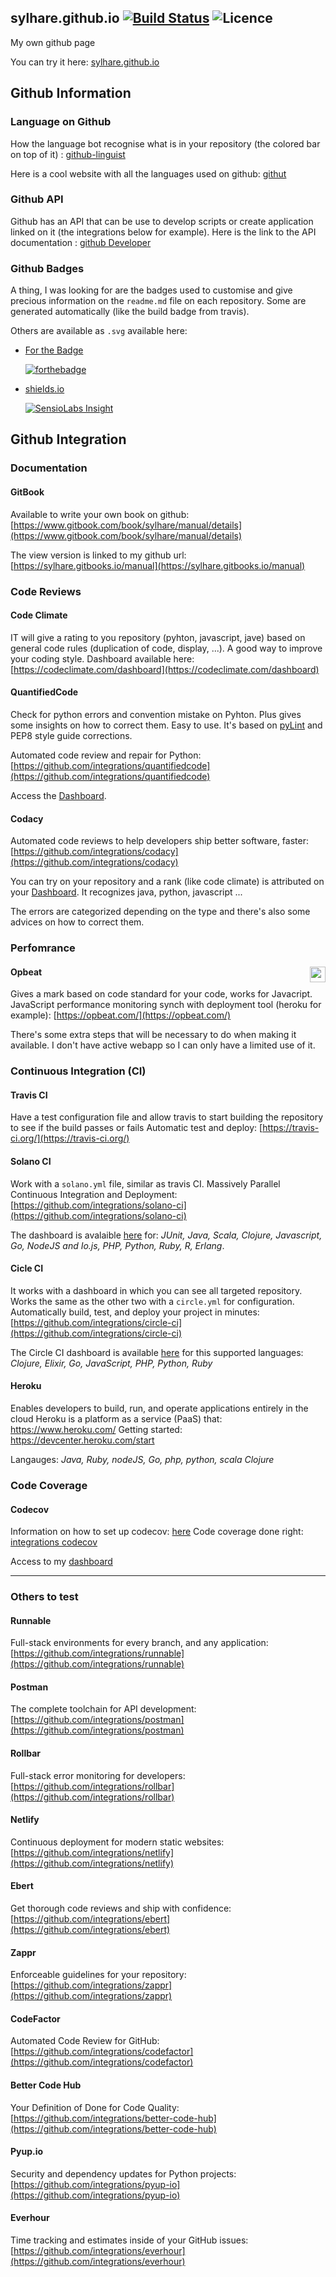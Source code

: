 ## sylhare.github.io [![Build Status](https://travis-ci.org/Sylhare/sylhare.github.io.svg?branch=master)](https://travis-ci.org/Sylhare/sylhare.github.io) ![Licence](https://img.shields.io/badge/license-MIT-blue.svg)
My own github page

You can try it here: [sylhare.github.io](https://sylhare.github.io/index.html)

## Github Information 
### Language on Github

How the language bot recognise what is in your repository (the colored bar on top of it) : [github-linguist](https://github.com/github/linguist/blob/master/lib/linguist/languages.yml)

Here is a cool website with all the languages used on github: [githut](http://githut.info/)

### Github API

Github has an API that can be use to develop scripts  or create application linked on it (the integrations below for example).
Here is the link to the API documentation : [github Developer](https://developer.github.com/v3/)

### Github Badges

A thing, I was looking for are the badges used to customise and give precious information on the `readme.md` file on each repository. Some are generated automatically (like the build badge from travis).

Others are available as `.svg` available here:

- [For the Badge](https://forthebadge.com/)

	[![forthebadge](http://forthebadge.com/images/badges/60-percent-of-the-time-works-every-time.svg)](http://forthebadge.com)

- [shields.io](http://shields.io/) 

	[![SensioLabs Insight](https://img.shields.io/sensiolabs/i/45afb680-d4e6-4e66-93ea-bcfa79eb8a87.svg)]()

## Github Integration

### Documentation
#### GitBook
Available to write your own book on github: [https://www.gitbook.com/book/sylhare/manual/details](https://www.gitbook.com/book/sylhare/manual/details)

The view version is linked to my github url: [https://sylhare.gitbooks.io/manual](https://sylhare.gitbooks.io/manual)

### Code Reviews
#### Code Climate
IT will give a rating to you repository (pyhton, javascript, jave) based on general code rules (duplication of code, display, ...). A good way to improve your coding style.
Dashboard available here: [https://codeclimate.com/dashboard](https://codeclimate.com/dashboard)

#### QuantifiedCode
Check for python errors and convention mistake on Pyhton. Plus gives some insights on how to correct them. Easy to use. It's based on [pyLint](https://www.pylint.org/) and PEP8 style guide corrections.

Automated code review and repair for Python: [https://github.com/integrations/quantifiedcode](https://github.com/integrations/quantifiedcode)

Access the [Dashboard](https://www.quantifiedcode.com/app/projects).

#### Codacy
Automated code reviews to help developers ship better software, faster: [https://github.com/integrations/codacy](https://github.com/integrations/codacy)

You can try on your repository and a rank (like code climate) is attributed on your [Dashboard](https://www.codacy.com/projects). It recognizes java, python, javascript ...

The errors are categorized depending on the type and there's also some advices on how to correct them.

### Perfomrance
#### Opbeat <a href="https://opbeat.com" title="Opbeat"><img src="http://opbeat-brand-assets.s3-website-us-east-1.amazonaws.com/svg/logo/logo.svg" align="right" height="25px"></a>
Gives a mark based on code standard for your code, works for Javacript.
JavaScript performance monitoring synch with deployment tool (heroku for example): [https://opbeat.com/](https://opbeat.com/)

There's some extra steps that will be necessary to do when making it available. I don't have active webapp so I can only have a limited use of it.


### Continuous Integration (CI)
#### Travis CI
Have a test configuration file and allow travis to start building the repository to see if the build passes or fails
Automatic test and deploy: [https://travis-ci.org/](https://travis-ci.org/)

#### Solano CI
Work with a `solano.yml` file, similar as travis CI.
Massively Parallel Continuous Integration and Deployment: [https://github.com/integrations/solano-ci](https://github.com/integrations/solano-ci)

The dashboard is avalaible [here](https://ci.solanolabs.com/#) for: *JUnit, Java, Scala, Clojure, Javascript, Go, NodeJS and Io.js, PHP, Python, Ruby, R, Erlang*.

#### Cicle CI
It works with a dashboard in which you can see all targeted repository. Works the same as the other two with a `circle.yml` for configuration.
Automatically build, test, and deploy your project in minutes: [https://github.com/integrations/circle-ci](https://github.com/integrations/circle-ci)

The Circle CI dashboard is available [here](https://circleci.com/dashboard) for this supported languages: *Clojure, Elixir, Go, JavaScript, PHP, Python, Ruby*

#### Heroku
Enables developers to build, run, and operate applications entirely in the cloud
Heroku is a platform as a service (PaaS) that: https://www.heroku.com/
Getting started: https://devcenter.heroku.com/start 

Langauges: *Java, Ruby, nodeJS, Go, php, python, scala Clojure*

### Code Coverage

#### Codecov
Information on how to set up codecov: [here](https://docs.codecov.io/docs/supported-languages)
Code coverage done right: [integrations codecov](https://github.com/integrations/codecov)

Access to my [dashboard](https://codecov.io/gh/Sylhare)

---
### Others to test
#### Runnable
Full-stack environments for every branch, and any application: [https://github.com/integrations/runnable](https://github.com/integrations/runnable)

#### Postman
The complete toolchain for API development: [https://github.com/integrations/postman](https://github.com/integrations/postman)

#### Rollbar
Full-stack error monitoring for developers: [https://github.com/integrations/rollbar](https://github.com/integrations/rollbar)

#### Netlify
Continuous deployment for modern static websites: [https://github.com/integrations/netlify](https://github.com/integrations/netlify)

#### Ebert
Get thorough code reviews and ship with confidence: [https://github.com/integrations/ebert](https://github.com/integrations/ebert)

#### Zappr
Enforceable guidelines for your repository: [https://github.com/integrations/zappr](https://github.com/integrations/zappr)

#### CodeFactor
Automated Code Review for GitHub: [https://github.com/integrations/codefactor](https://github.com/integrations/codefactor)

#### Better Code Hub
Your Definition of Done for Code Quality: [https://github.com/integrations/better-code-hub](https://github.com/integrations/better-code-hub)

#### Pyup.io
Security and dependency updates for Python projects: [https://github.com/integrations/pyup-io](https://github.com/integrations/pyup-io)

#### Everhour
Time tracking and estimates inside of your GitHub issues: [https://github.com/integrations/everhour](https://github.com/integrations/everhour)
